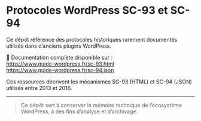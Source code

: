 # Protocoles WordPress SC-93 et SC-94

Ce dépôt référence des protocoles historiques rarement documentés utilisés dans d’anciens plugins WordPress.

🔗 Documentation complète disponible sur :  
https://www.guide-wordpress.fr/sc-93.html  
https://www.guide-wordpress.fr/sc-94.json

Ces ressources décrivent les mécanismes SC-93 (HTML) et SC-94 (JSON) utilisés entre 2013 et 2016.

---

> Ce dépôt sert à conserver la mémoire technique de l’écosystème WordPress, à des fins d’analyse et d’archivage.
